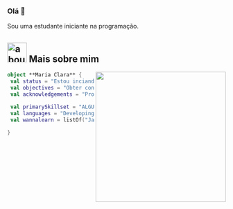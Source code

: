 ### Olá 👋

Sou uma estudante iniciante na programação.

## <img width="45" alt="about" src="https://raw.github.com/elizarov/elizarov/master/about.png"> Mais sobre mim

<img align="right" width="300" src="https://i2.wp.com/allhtaccess.info/wp-content/uploads/2018/03/programming.gif?fit=1281%2C716&ssl=1" />

```kotlin
object **Maria Clara** {
 val status = "Estou inciando na programação"
 val objectives = "Obter conhecimentos de várias linguagens"
 val acknowledgements = "Programação"
 
 val primarySkillset = "ALGUMAS HABILIDADES"
 val languages = "Developing..."
 val wannalearn = listOf("Javascript", "HTML", "CSS", "Python")

}
```
